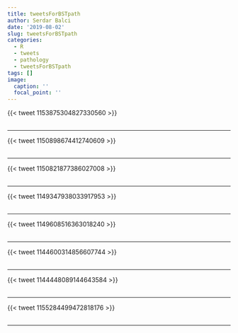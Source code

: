 ```yaml
---
title: tweetsForBSTpath
author: Serdar Balci
date: '2019-08-02'
slug: tweetsForBSTpath
categories:
  - R
  - tweets
  - pathology
  - tweetsForBSTpath
tags: []
image:
  caption: ''
  focal_point: ''
---
```



{{< tweet 1153875304827330560 >}}
<br>
<br>
<hr>
{{< tweet 1150898674412740609 >}}
<br>
<br>
<hr>
{{< tweet 1150821877386027008 >}}
<br>
<br>
<hr>
{{< tweet 1149347938033917953 >}}
<br>
<br>
<hr>
{{< tweet 1149608516363018240 >}}
<br>
<br>
<hr>
{{< tweet 1144600314856607744 >}}
<br>
<br>
<hr>
{{< tweet 1144448089144643584 >}}
<br>
<br>
<hr>
{{< tweet 1155284499472818176 >}}
<br>
<br>
<hr>
